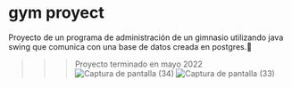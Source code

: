# gym proyect
Proyecto de un programa de administración de un gimnasio utilizando java swing que comunica con una base de datos creada en postgres.📄
>>>Proyecto terminado en mayo 2022
![Captura de pantalla (34)](https://user-images.githubusercontent.com/118093990/233508784-3ef211bf-58fa-4711-8e56-1f5d0c58a6e9.png)
![Captura de pantalla (33)](https://user-images.githubusercontent.com/118093990/233508794-0bd406a9-40ea-460e-8bb9-6cb18eb7ec4a.png)

